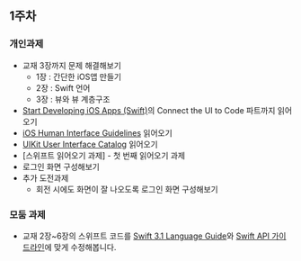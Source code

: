 ## 1주차
### 개인과제

* 교재 3장까지 문제 해결해보기
  * 1장 : 간단한 iOS앱 만들기
  * 2장 : Swift 언어
  * 3장 : 뷰와 뷰 계층구조
* [Start Developing iOS Apps (Swift)](https://developer.apple.com/library/content/referencelibrary/GettingStarted/DevelopiOSAppsSwift/index.html)의 Connect the UI to Code 파트까지 읽어오기
* [iOS Human Interface Guidelines](https://developer.apple.com/ios/human-interface-guidelines/) 읽어오기
* [UIKit User Interface Catalog](https://developer.apple.com/library/content/documentation/UserExperience/Conceptual/UIKitUICatalog/) 읽어오기
* [스위프트 읽어오기 과제] - 첫 번째 읽어오기 과제
* 로그인 화면 구성해보기
* 추가 도전과제
  * 회전 시에도 화면이 잘 나오도록 로그인 화면 구성해보기

### 모둠 과제
* 교재 2장~6장의 스위프트 코드를 [Swift 3.1 Language Guide](https://developer.apple.com/library/content/documentation/Swift/Conceptual/Swift_Programming_Language/TheBasics.html)와 [Swift API 가이드라인](https://github.com/connect-boostcamp/SwiftAPIDesignGuidelines)에 맞게 수정해봅니다.
